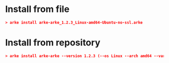 # Install from file

```json
> arke install arke-arke_1.2.3_Linux-amd64-Ubuntu-no-ssl.arke
```
# Install from repository

```json
> arke install arke-arke --version 1.2.3 (--os Linux --arch amd64 --variant Ubuntu --variant no-ssl /* Normaly set automatically with current arke configuration */)
```

